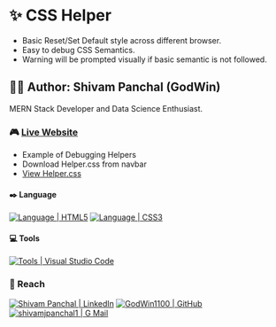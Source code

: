 # :sparkles: CSS Helper

- Basic Reset/Set Default style across different browser.
- Easy to debug CSS Semantics.
- Warning will be prompted visually if basic semantic is not followed.

## :man_student: Author: Shivam Panchal (GodWin)

MERN Stack Developer and Data Science Enthusiast.

### :video_game: [Live Website][live_website]

- Example of Debugging Helpers
- Download Helper.css from navbar
- [View Helper.css](./Helper.css)

#### :black_nib: Language

[![Language | HTML5](https://img.shields.io/badge/html5-eeeeee?style=for-the-badge&logo=html5&logoColor=white&labelColor=E34F26)][html5]
[![Language | CSS3](https://img.shields.io/badge/CSS3-eeeeee?style=for-the-badge&logo=css3&logoColor=white&labelColor=1572B6)][css3]

#### :computer: Tools

[![Tools | Visual Studio Code](https://img.shields.io/badge/Visual_Studio_Code-eeeeee?style=for-the-badge&logo=visual-studio-code&logoColor=007ACC&labelColor=2C2C32)][visual_studio_code]

### :round_pushpin: Reach

[![Shivam Panchal | LinkedIn](https://img.shields.io/badge/Shivam_Panchal-eeeeee?style=for-the-badge&logo=linkedin&logoColor=white&labelColor=0A66C2)][reach_linkedin]
[![GodWin1100 | GitHub](https://img.shields.io/badge/Godwin1100-eeeeee?style=for-the-badge&logo=github&logoColor=white&labelColor=181717)][reach_github]
[![shivamjpanchal1 | G Mail](https://img.shields.io/badge/shivamjpanchal1-eeeeee?style=for-the-badge&logo=gmail&logoColor=white&labelColor=EA4335)][reach_gmail]

<!-- Live Website -->

[live_website]: https://godwin1100.github.io/CSS-Helper/

<!-- Language -->

[html5]: https://developer.mozilla.org/en-US/docs/Web/HTML
[css3]: https://developer.mozilla.org/en-US/docs/Web/CSS

<!-- Tools -->

[visual_studio_code]: https://code.visualstudio.com/

<!-- Reach  -->

[reach_linkedin]: https://www.linkedin.com/in/shivam-panchal-godwin1100
[reach_gmail]: mailto:shivamjpanchal1@gmail.com?subject=GitHub%20Hello
[reach_github]: https://github.com/GodWin1100
